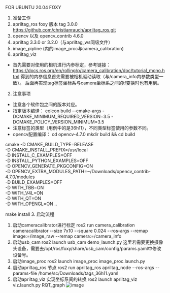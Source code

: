 FOR UBUNTU 20.04 FOXY
1. 准备工作
1. apriltag_ros foxy 版本 tag 3.0.0 https://github.com/christianrauch/apriltag_ros.git
2. opencv 以及 opencv_contrib 4.6.0 
3. apriltag 3.3.0 or 3.2.0（与apriltag_ws同级文件）
4. image_pipline  (内的image_proc与camera_calibration)
5. apriltag_viz 
- 首先需要对使用的相机进行内参标定，参考链接：
https://docs.ros.org/en/rolling/p/camera_calibration/doc/tutorial_mono.html
得到的内参信息首先需要被相机驱动读取（与/camera_info内参数类型一致）。
后面再实现tag标签坐标系与camera坐标系之间的tf变换时也有用到。
2. 注意事项
- 注意各个软件包之间的版本对应。
- 指定版本编译：
colcon build --cmake-args   -DCMAKE_MINIMUM_REQUIRED_VERSION=3.5   -DCMAKE_POLICY_VERSION_MINIMUM=3.5
- 注意标签的类型（用例中的是36h11），不同类型标签使用的参数不同。
- opencv配置编译：
cd opencv-4.7.0
mkdir build && cd build

cmake -D CMAKE_BUILD_TYPE=RELEASE \
      -D CMAKE_INSTALL_PREFIX=/usr/local \
      -D INSTALL_C_EXAMPLES=OFF \
      -D INSTALL_PYTHON_EXAMPLES=OFF \
      -D OPENCV_GENERATE_PKGCONFIG=ON \
      -D OPENCV_EXTRA_MODULES_PATH=~/Downloads/opencv_contrib-4.7.0/modules \
      -D BUILD_EXAMPLES=OFF \
      -D WITH_TBB=ON \
      -D WITH_V4L=ON \
      -D WITH_QT=ON \
      -D WITH_OPENGL=ON ..
 
make install
3. 启动流程
1.  启动cameracalibrator进行标定
ros2 run camera_calibration cameracalibrator --size 7x10 --square 0.024 --ros-args --remap image:=/image_raw --remap camera:=/camera_info
2. 启动usb_cam
ros2 launch usb_cam demo_launch.py 
这里若需要更换摄像头设备，需要去/opt/ros/foxy/share/usb_cam/config/params.yaml中修改设备号。
3. 启动image_proc
ros2 launch image_proc image_proc.launch.py 
4. 启动apriltag_ros 节点
ros2 run apriltag_ros apriltag_node --ros-args \--params-file  /home/sc/Downloads/tags_36h11.yaml
5. 启动apriltag_viz 实现坐标系间的转换
ros2 launch apriltag_viz viz.launch.py
RQT_graph
![image](https://github.com/user-attachments/assets/71afe8e2-7812-4505-9b11-a2e81219a16d)

